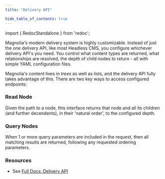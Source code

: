 ```yaml
---
title: "Delivery API"

hide_table_of_contents: true
---
```


import { RedocStandalone } from 'redoc';

Magnolia's modern delivery system is highly customizable. Instead of just the one delivery API, like most Headless CMS, you configure whichever delivery API's you need. You control what content types are returned, what relationships are resolved, the depth of child nodes to return - all with simple YAML configuration files.

Magnolia's content lives in *trees* as well as *lists*, and the delivery API fully takes advantage of this. There are two key ways to access configured endpoints: 

### Read Node

Given the path to a node, this interface returns that node and all its children (and further decendents), in their 'natural order', to the configured depth.

### Query Nodes

When 1 or more query parameters are included in the request, then all matching results are returned, following any requested ordering parameters.

### Resources
* See [Full Docs: Delivery API](https://documentation.magnolia-cms.com/display/DOCS/Delivery+endpoint+API+v2)


<!-- TODO  

# Read Node
If no parameters are used in the request, the 'Read Node' interface returns just the node and it's children to a certain depth, in accordance to the configuration of the REST endpoint. Child nodes are returned in their natural order.

## Get children
By appending the ```@nodes``` handle to url, only the child nodes of the path are returned, not the contents of the specified node itself.

# Query Nodes
If any parameters are added to the url, then the 'Query Nodes' interface is used.


<RedocStandalone
  specUrl="https://raw.githubusercontent.com/OAI/OpenAPI-Specification/master/examples/v3.0/petstore.yaml"
/>

-->

